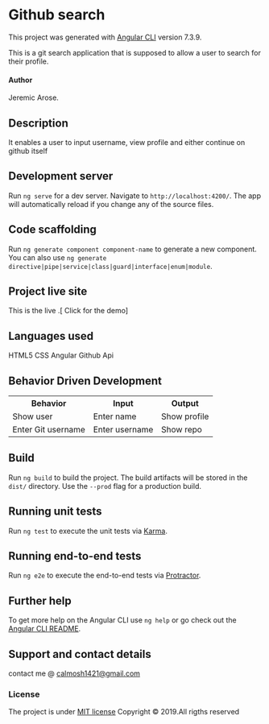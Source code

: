 # Github search

This project was generated with [Angular CLI](https://github.com/angular/angular-cli) version 7.3.9.

This is a git search application that is supposed to allow a user to search for their profile.

#### Author

 Jeremic Arose.

## Description

It enables a user to input username, view profile and either continue on github itself
 
## Development server

Run `ng serve` for a dev server. Navigate to `http://localhost:4200/`. The app will automatically reload if you change any of the source files.

## Code scaffolding

Run `ng generate component component-name` to generate a new component. You can also use `ng generate directive|pipe|service|class|guard|interface|enum|module`.

## Project live site

  This is the live .[ Click for the demo]

  

## Languages used

HTML5
CSS
Angular
Github Api

## Behavior Driven Development
<table>
    <tr>
      <th>Behavior</th> 
      <th>Input</th> 
      <th>Output</th>   
    </tr>
    <tr>
        <td>Show user</td>
        <td>Enter name</td>
        <td>Show profile</td>
    </tr>
    <tr>
        <td>Enter Git username</td>
        <td>Enter username</td>
        <td>Show repo</td>
    </tr>
   
</table>


## Build

Run `ng build` to build the project. The build artifacts will be stored in the `dist/` directory. Use the `--prod` flag for a production build.

## Running unit tests

Run `ng test` to execute the unit tests via [Karma](https://karma-runner.github.io).

## Running end-to-end tests

Run `ng e2e` to execute the end-to-end tests via [Protractor](http://www.protractortest.org/).

## Further help

To get more help on the Angular CLI use `ng help` or go check out the [Angular CLI README](https://github.com/angular/angular-cli/blob/master/README.md).

## Support and contact details
contact me @ calmosh1421@gmail.com
### License
The project is under [MIT license](https://github.com/calvince/Git-Search/blob/master/LICENSE)
Copyright &copy; 2019.All rigths reserved
  
